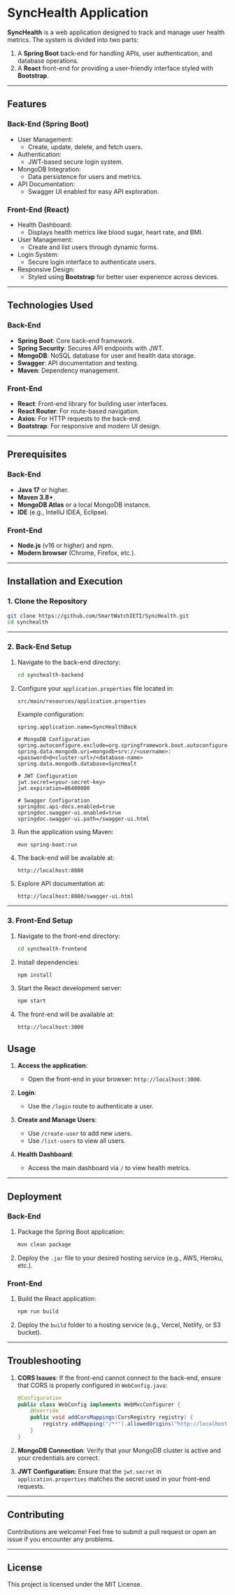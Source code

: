 # SyncHealth Application

**SyncHealth** is a web application designed to track and manage user health metrics. The system is divided into two parts:
1. A **Spring Boot** back-end for handling APIs, user authentication, and database operations.
2. A **React** front-end for providing a user-friendly interface styled with **Bootstrap**.

---

## Features

### Back-End (Spring Boot)
- User Management:
  - Create, update, delete, and fetch users.
- Authentication:
  - JWT-based secure login system.
- MongoDB Integration:
  - Data persistence for users and metrics.
- API Documentation:
  - Swagger UI enabled for easy API exploration.

### Front-End (React)
- Health Dashboard:
  - Displays health metrics like blood sugar, heart rate, and BMI.
- User Management:
  - Create and list users through dynamic forms.
- Login System:
  - Secure login interface to authenticate users.
- Responsive Design:
  - Styled using **Bootstrap** for better user experience across devices.

---

## Technologies Used

### Back-End
- **Spring Boot**: Core back-end framework.
- **Spring Security**: Secures API endpoints with JWT.
- **MongoDB**: NoSQL database for user and health data storage.
- **Swagger**: API documentation and testing.
- **Maven**: Dependency management.

### Front-End
- **React**: Front-end library for building user interfaces.
- **React Router**: For route-based navigation.
- **Axios**: For HTTP requests to the back-end.
- **Bootstrap**: For responsive and modern UI design.

---

## Prerequisites

### Back-End
- **Java 17** or higher.
- **Maven 3.8+**.
- **MongoDB Atlas** or a local MongoDB instance.
- **IDE** (e.g., IntelliJ IDEA, Eclipse).

### Front-End
- **Node.js** (v16 or higher) and npm.
- **Modern browser** (Chrome, Firefox, etc.).

---

## Installation and Execution

### 1. Clone the Repository
```bash
git clone https://github.com/SmartWatchIETI/SyncHealth.git
cd synchealth
```

---

### 2. Back-End Setup
1. Navigate to the back-end directory:
   ```bash
   cd synchealth-backend
   ```

2. Configure your `application.properties` file located in:
   ```
   src/main/resources/application.properties
   ```
   Example configuration:
   ```properties
   spring.application.name=SyncHealthBack

   # MongoDB Configuration
   spring.autoconfigure.exclude=org.springframework.boot.autoconfigure.jdbc.DataSourceAutoConfiguration
   spring.data.mongodb.uri=mongodb+srv://<username>:<password>@<cluster-url>/<database-name>
   spring.data.mongodb.database=SyncHealt

   # JWT Configuration
   jwt.secret=<your-secret-key>
   jwt.expiration=86400000

   # Swagger Configuration
   springdoc.api-docs.enabled=true
   springdoc.swagger-ui.enabled=true
   springdoc.swagger-ui.path=/swagger-ui.html
   ```

3. Run the application using Maven:
   ```bash
   mvn spring-boot:run
   ```

4. The back-end will be available at:
   ```
   http://localhost:8080
   ```

5. Explore API documentation at:
   ```
   http://localhost:8080/swagger-ui.html
   ```

---

### 3. Front-End Setup
1. Navigate to the front-end directory:
   ```bash
   cd synchealth-frontend
   ```

2. Install dependencies:
   ```bash
   npm install
   ```

3. Start the React development server:
   ```bash
   npm start
   ```

4. The front-end will be available at:
   ```
   http://localhost:3000
   ```

## Usage

1. **Access the application**:
   - Open the front-end in your browser: `http://localhost:3000`.

2. **Login**:
   - Use the `/login` route to authenticate a user.

3. **Create and Manage Users**:
   - Use `/create-user` to add new users.
   - Use `/list-users` to view all users.

4. **Health Dashboard**:
   - Access the main dashboard via `/` to view health metrics.

---

## Deployment

### Back-End
1. Package the Spring Boot application:
   ```bash
   mvn clean package
   ```
2. Deploy the `.jar` file to your desired hosting service (e.g., AWS, Heroku, etc.).

### Front-End
1. Build the React application:
   ```bash
   npm run build
   ```
2. Deploy the `build` folder to a hosting service (e.g., Vercel, Netlify, or S3 bucket).

---

## Troubleshooting

1. **CORS Issues**:
   If the front-end cannot connect to the back-end, ensure that CORS is properly configured in `WebConfig.java`:
   ```java
   @Configuration
   public class WebConfig implements WebMvcConfigurer {
       @Override
       public void addCorsMappings(CorsRegistry registry) {
           registry.addMapping("/**").allowedOrigins("http://localhost:3000");
       }
   }
   ```

2. **MongoDB Connection**:
   Verify that your MongoDB cluster is active and your credentials are correct.

3. **JWT Configuration**:
   Ensure that the `jwt.secret` in `application.properties` matches the secret used in your front-end requests.

---

## Contributing

Contributions are welcome! Feel free to submit a pull request or open an issue if you encounter any problems.

---

## License

This project is licensed under the MIT License.
